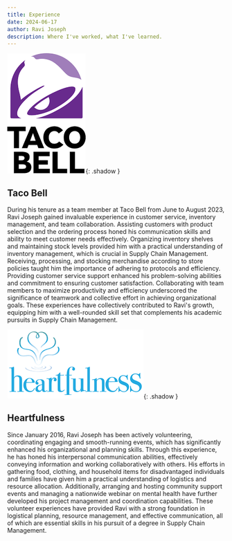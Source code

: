 ```yaml
---
title: Experience
date: 2024-06-17 
author: Ravi Joseph
description: Where I've worked, what I've learned.
---
```


![Desktop View](/assets/img/tacobell.png){: .shadow }

## Taco Bell

During his tenure as a team member at Taco Bell from June to August 2023, Ravi Joseph gained invaluable experience in customer service, inventory management, and team collaboration. Assisting customers with product selection and the ordering process honed his communication skills and ability to meet customer needs effectively. Organizing inventory shelves and maintaining stock levels provided him with a practical understanding of inventory management, which is crucial in Supply Chain Management. Receiving, processing, and stocking merchandise according to store policies taught him the importance of adhering to protocols and efficiency. Providing customer service support enhanced his problem-solving abilities and commitment to ensuring customer satisfaction. Collaborating with team members to maximize productivity and efficiency underscored the significance of teamwork and collective effort in achieving organizational goals. These experiences have collectively contributed to Ravi's growth, equipping him with a well-rounded skill set that complements his academic pursuits in Supply Chain Management.

![Desktop View](/assets/img/heartfulness.png){: .shadow }

## Heartfulness

Since January 2016, Ravi Joseph has been actively volunteering, coordinating engaging and smooth-running events, which has significantly enhanced his organizational and planning skills. Through this experience, he has honed his interpersonal communication abilities, effectively conveying information and working collaboratively with others. His efforts in gathering food, clothing, and household items for disadvantaged individuals and families have given him a practical understanding of logistics and resource allocation. Additionally, arranging and hosting community support events and managing a nationwide webinar on mental health have further developed his project management and coordination capabilities. These volunteer experiences have provided Ravi with a strong foundation in logistical planning, resource management, and effective communication, all of which are essential skills in his pursuit of a degree in Supply Chain Management.